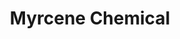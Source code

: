 ---
name: Myrcene Chemical
title: Myrcene Chemical
details:
  - detail:
      key: "Brand"
      value: "Natural Aroma"
  - detail:
      key: "Packaging Size"
      value: "5,25,200 Kg"
  - detail:
      key: "Form Of Chemicals"
      value: "Liquid"
  - detail:
      key: "Solubility"
      value: "Insoluble in water, soluble in ethanol."
  - detail:
      key: "Boiling Point"
      value: "167 deg C"
  - detail:
      key: "Flash Point"
      value: "44.4 deg C"
  - detail:
      key: "Density"
      value: "794 kg/m3"
  - detail:
      key: "Melting Point"
      value: "< -10 deg C (14 deg F; 263 K)"
  - detail:
      key: "Odour"
      value: "Anise,fresh,balsamic,sweet,thereal"
  - detail:
      key: "Molecular Formula"
      value: "C10H16"
  - detail:
      key: "Molecular Weight"
      value: "136.23 g/mol"
  - detail:
      key: "Color"
      value: "Colorless to slight yellow clear liquid"
  - detail:
      key: "Optical Rotation"
      value: "-5 deg to 0 deg (at 20 deg C)"
  - detail:
      key: "Refractive Index"
      value: "1.4680 to 1.4740 (at 20 deg C)"
  - detail:
      key: "Relative density"
      value: "0.7920 to 0.8050 (at 20 deg C)"
  - detail:
      key: "Content"
      value: "75%-80%"
  - detail:
      key: "FEMA No"
      value: "2762"
  - detail:
      key: "EINECS No"
      value: "204-622-5"
  - detail:
      key: "CAS No"
      value: "123-35-3"
showOnHome: false
thumbnail: https://5.imimg.com/data5/SELLER/Default/2021/12/PJ/PJ/SV/3823480/myrcene-chemical-500x500.png
productImages:
  - https://ucarecdn.com/8213c725-21d0-4ac0-ad5e-c1975c20032b/
category: aroma chemicals
---
